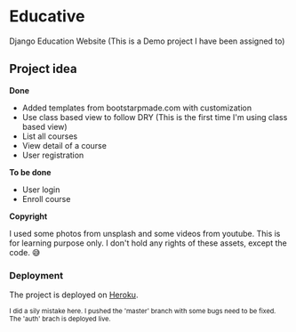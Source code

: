 # Educative
Django Education Website (This is a Demo project I have been assigned to)

## Project idea

**Done**
- Added templates from bootstarpmade.com with customization
- Use class based view to follow DRY (This is the first time I'm using class based view)
- List all courses
- View detail of a course
- User registration

**To be done**
- User login
- Enroll course

**Copyright**

I used some photos from unsplash and some videos from youtube. This is for learning purpose only. I don't hold any rights of these assets, except the code. :sweat_smile:

### Deployment
The project is deployed on [Heroku](https://educative-py.herokuapp.com/).

<small>I did a sily mistake here. I pushed the 'master' branch with some bugs need to be fixed. <br/>
  The 'auth' brach is deployed live.
</small>
